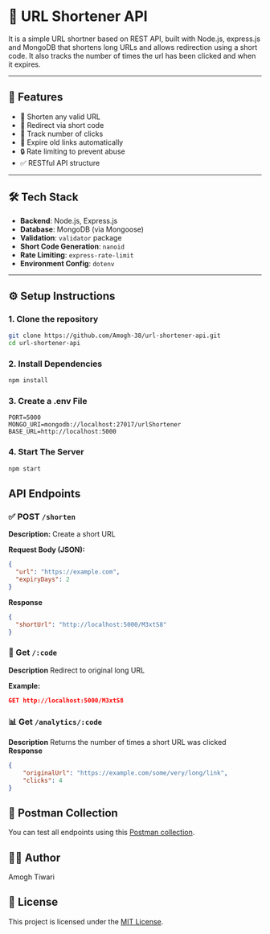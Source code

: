 # 🔗 URL Shortener API

It is a simple URL shortner based on REST API, built with Node.js, express.js and MongoDB that shortens long URLs and allows redirection using a short code. It also tracks the number of times the url has been clicked and when it expires.

---

## 🚀 Features

- 🔗 Shorten any valid URL
- 🔁 Redirect via short code
- 🧮 Track number of clicks
- 🧼 Expire old links automatically
- 🔒 Rate limiting to prevent abuse
- ✅ RESTful API structure

---

## 🛠 Tech Stack

- **Backend**: Node.js, Express.js
- **Database**: MongoDB (via Mongoose)
- **Validation**: `validator` package
- **Short Code Generation**: `nanoid`
- **Rate Limiting**: `express-rate-limit`
- **Environment Config**: `dotenv`

---

## ⚙️ Setup Instructions

### 1. Clone the repository
```bash
git clone https://github.com/Amogh-38/url-shortener-api.git
cd url-shortener-api
```
### 2. Install Dependencies
```bash
npm install
```
### 3. Create a .env File
```env
PORT=5000
MONGO_URI=mongodb://localhost:27017/urlShortener
BASE_URL=http://localhost:5000
```
### 4. Start The Server
```bash
npm start
```
## API Endpoints

### ✅ POST `/shorten`

**Description:** Create a short URL

**Request Body (JSON):**
```json
{
  "url": "https://example.com",
  "expiryDays": 2
}
```
**Response**
```json
{
  "shortUrl": "http://localhost:5000/M3xtS8"
}
```

### 🔁 Get `/:code`

**Description** Redirect to original long URL

**Example:**
```json
GET http://localhost:5000/M3xtS8
```

### 📊 Get `/analytics/:code`

**Description** Returns the number of times a short URL was clicked
**Response**
```json
{
    "originalUrl": "https://example.com/some/very/long/link",
    "clicks": 4
}
```
## 🧪 Postman Collection

You can test all endpoints using this [Postman collection](./postman/url-shortener.postman_collection.json).

## 👨‍💻 Author
Amogh Tiwari

## 📄 License

This project is licensed under the [MIT License](./LICENSE).